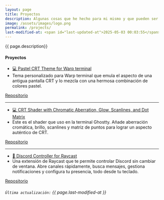 ```yaml
---
layout: page
title: Proyectos
description: Algunas cosas que he hecho para mi mismo y que pueden ser de utilidad para alguien más.
image: /assets/images/logo.png
permalink: /projects/
last-modified-at: <span id="last-updated-at">2025-05-03 00:03:55</span>
---
```


<div class="text-center">
{{ page.description}}
</div>

<div class="row">
<div class="col-12 my-auto">

<div class="card text-center mb-0">
<div class="card-header">
<h4 class="card-title">
<i class="fa-solid fa-box"></i> Proyectos
</h4>
</div>
<div class="card-body">
<div class="row">
<div class="col-6 my-auto">
<ul class="list-unstyled">
<li>
<a href="https://github.com/luiscarlospando/pastel-crt-theme" target="_blank">
    💻 Pastel CRT Theme for Warp terminal
</a>
</li>
<li>
Tema personalizado para Warp terminal que emula el aspecto de una antigua pantalla CRT y lo mezcla con una hermosa combinación de colores pastel.
</li>
</ul>
</div>
<div class="col-6 my-auto">
<a class="btn btn-primary btn-lg" href="https://github.com/luiscarlospando/pastel-crt-theme" target="_blank">
<i class="fa-brands fa-github"></i> Repositorio
</a>
</div>
</div>
<hr>
<div class="row">
<div class="col-6 my-auto">
<ul class="list-unstyled">
<li>
<a href="https://github.com/luiscarlospando/crt-shader-with-chromatic-aberration-glow-scanlines-dot-matrix" target="_blank">
    💻 CRT Shader with Chromatic Aberration, Glow, Scanlines, and Dot Matrix
</a>
</li>
<li>
Este es el shader que uso en la terminal Ghostty. Añade aberración cromática, brillo, scanlines y matriz de puntos para lograr un aspecto auténtico de CRT.
</li>
</ul>
</div>
<div class="col-6 my-auto">
<a class="btn btn-primary btn-lg" href="https://github.com/luiscarlospando/crt-shader-with-chromatic-aberration-glow-scanlines-dot-matrix" target="_blank">
<i class="fa-brands fa-github"></i> Repositorio
</a>
</div>
</div>
<hr>
<div class="row">
<div class="col-6 my-auto">
<ul class="list-unstyled">
<li>
<a href="https://github.com/luiscarlospando/raycast-discord-extension" target="_blank">
    💬 Discord Controller for Raycast
</a>
</li>
<li>
Una extensión de Raycast que te permite controlar Discord sin cambiar de ventana. Abre canales rápidamente, busca mensajes, gestiona notificaciones y configura tu presencia, todo desde tu teclado.
</li>
</ul>
</div>
<div class="col-6 my-auto">
<a class="btn btn-primary btn-lg" href="https://github.com/luiscarlospando/raycast-discord-extension" target="_blank">
<i class="fa-brands fa-github"></i> Repositorio
</a>
</div>
</div>
</div>
<div class="card-footer text-muted">
<h6>
<code>Última actualización:</code> {{ page.last-modified-at }}
</h6>
</div>
</div>

</div>
</div>

[1]: #discord-tag
[2]: #nintendo-switch
[3]: https://www.backloggd.com/u/mijo/playing/
[4]: /games/mario-kart/
[5]: /games/splatoon/
